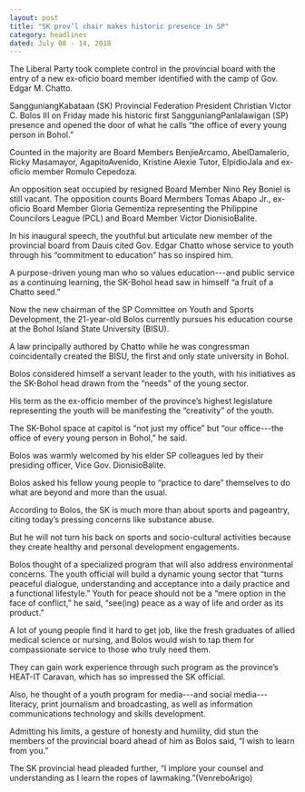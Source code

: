 ```yaml
---
layout: post
title: "SK prov’l chair makes historic presence in SP"
category: headlines
dated: July 08 - 14, 2018
---
```


The Liberal Party took complete control in the provincial board with the entry of a new ex-oficio board member identified with the camp of Gov. Edgar M. Chatto.

SangguniangKabataan (SK) Provincial Federation President Christian Victor C. Bolos III on Friday made his historic first SangguniangPanlalawigan (SP) presence and opened the door of what he calls “the office of every young person in Bohol.”

Counted in the majority are Board Members BenjieArcamo,  AbelDamalerio, Ricky Masamayor, AgapitoAvenido, Kristine Alexie Tutor, ElpidioJala and ex-oficio member Romulo Cepedoza. 

An opposition seat occupied by resigned Board Member Nino Rey Boniel is still vacant. The opposition counts Board Mermbers Tomas Abapo Jr., ex-oficio Board Member Gloria Gementiza representing the Philippine Councilors League (PCL) and Board Member Victor DionisioBalite.

In his inaugural speech, the youthful but articulate new member of the provincial board from Dauis cited Gov. Edgar Chatto whose service to youth through his “commitment to education” has so inspired him.

A purpose-driven young man who so values education---and public service as a continuing learning, the SK-Bohol head saw in himself “a fruit of a Chatto seed.”   

Now the new chairman of the SP Committee on Youth and Sports Development, the 21-year-old Bolos currently pursues his education course at the Bohol Island State University (BISU).

A law principally authored by Chatto while he was congressman coincidentally created the BISU, the first and only state university in Bohol.

Bolos considered himself a servant leader to the youth, with his initiatives as the SK-Bohol head drawn from the “needs” of the young sector.

His term as the ex-officio member of the province’s highest legislature representing the youth will be manifesting the “creativity” of the youth.

The SK-Bohol space at capitol is “not just my office” but “our office---the office of every young person in Bohol,” he said.

Bolos was warmly welcomed by his elder SP colleagues led by their presiding officer, Vice Gov. DionisioBalite.

Bolos asked his fellow young people to “practice to dare” themselves to do what are beyond and more than the usual.

According to Bolos, the SK is much more than about sports and pageantry, citing today’s pressing concerns like substance abuse.

But he will not turn his back on sports and socio-cultural activities because they create healthy and personal development engagements.

Bolos thought of a specialized program that will also address environmental concerns.
The youth official will build a dynamic young sector that “turns peaceful dialogue, understanding and acceptance into a daily practice and a functional lifestyle.”
Youth for peace should not be a “mere option in the face of conflict,” he said, “see(ing) peace as a way of life and order as its product.”

A lot of young people find it hard to get job, like the fresh graduates of allied medical science or nursing, and Bolos would wish to tap them for compassionate service to those who truly need them.

They can gain work experience through such program as the province’s HEAT-IT Caravan, which has so impressed the SK official.

Also, he thought of a youth program for media---and social media---literacy, print journalism and broadcasting, as well as information communications technology and skills development.

Admitting his limits, a gesture of honesty and humility, did stun the members of the provincial board ahead of him as Bolos said, “I wish to learn from you.”

The SK provincial head pleaded further, “I implore your counsel and understanding as I learn the ropes of lawmaking.”(VenreboArigo)